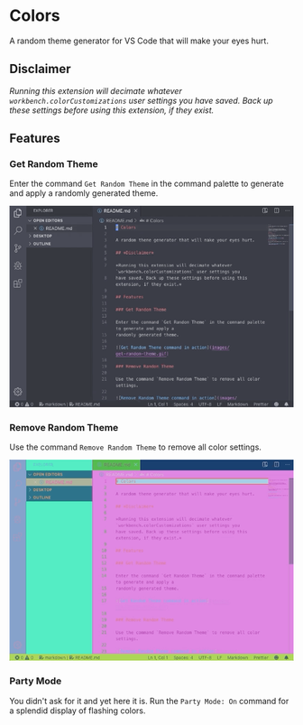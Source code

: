 # Colors

A random theme generator for VS Code that will make your eyes hurt.

## Disclaimer

*Running this extension will decimate whatever `workbench.colorCustomizations` user settings you
have saved. Back up these settings before using this extension, if they exist.*

## Features

### Get Random Theme

Enter the command `Get Random Theme` in the command palette to generate and apply a
randomly generated theme.

![Get Random Theme command in action](images/get-random-theme.gif)

### Remove Random Theme

Use the command `Remove Random Theme` to remove all color settings.

![Remove Random Theme command in action](images/remove-random-theme.gif)

### Party Mode

You didn't ask for it and yet here it is. Run the `Party Mode: On` command for a splendid display of flashing colors.
